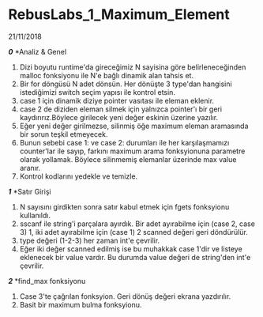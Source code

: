 # RebusLabs_1_Maximum_Element

21/11/2018

***0*** *Analiz & Genel

1. Dizi boyutu runtime'da gireceğimiz N sayisina göre belirleneceğinden malloc fonksiyonu ile N'e bağlı dinamik alan tahsis et. 
2. Bir for döngüsü N adet dönsün. Her dönüşte 3 type'dan hangisini istediğimizi switch seçim yapısı ile kontrol etsin.
3. case 1 için dinamik diziye pointer vasıtası ile eleman eklenir.
4. case 2 de diziden eleman silmek için yalnızca pointer'ı bir geri kaydırırız.Böylece girilecek yeni değer eskinin üzerine           yazılır.
5. Eğer yeni değer girilmezse, silinmiş öğe maximum eleman aramasında bir sorun teşkil etmeyecek.
6. Bunun sebebi case 1: ve case 2: durumları ile her karşılaşmamızı counter'lar ile sayıp, farkını maximum arama fonksyionuna parametre olarak yollamak. Böylece silinmemiş elemanlar üzerinde max value aranır.
7. Kontrol kodlarını yedekle ve temizle.

***1*** *Satır Girişi

1. N sayısını girdikten sonra satır kabul etmek için fgets fonksyionu kullanıldı.
2. sscanf ile string'i parçalara ayırdık. Bir adet ayırabilme için (case 2, case 3) 1, iki adet ayırabilme için (case 1) 2 scanned değeri geri döndürülür.
3. type değeri (1-2-3) her zaman int'e çevrilir.
4. Eğer iki değer scanned edilmiş ise bu muhakkak case 1'dir ve listeye eklenecek bir value vardır. Bu durumda value değeri de string'den int'e çevrilir.

***2*** *find_max fonksiyonu

1. Case 3'te çağrılan fonksyion. Geri dönüş değeri ekrana yazdırılır.
2. Basit bir maximum bulma fonksyionu.

